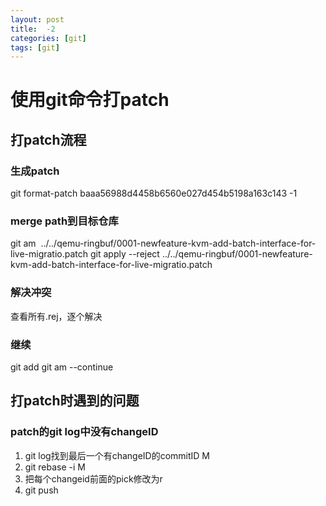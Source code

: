 ```yaml
---
layout: post
title:  -2
categories: [git]
tags: [git]
---
```


# 使用git命令打patch
## 打patch流程
### 生成patch
git format-patch baaa56988d4458b6560e027d454b5198a163c143 -1
### merge path到目标仓库
git am  ../../qemu-ringbuf/0001-newfeature-kvm-add-batch-interface-for-live-migratio.patch
git apply --reject ../../qemu-ringbuf/0001-newfeature-kvm-add-batch-interface-for-live-migratio.patch
### 解决冲突
查看所有.rej，逐个解决
### 继续
git add
git am --continue

## 打patch时遇到的问题
### patch的git log中没有changeID
1. git log找到最后一个有changeID的commitID M
2. git rebase -i M
3. 把每个changeid前面的pick修改为r
4. git push
